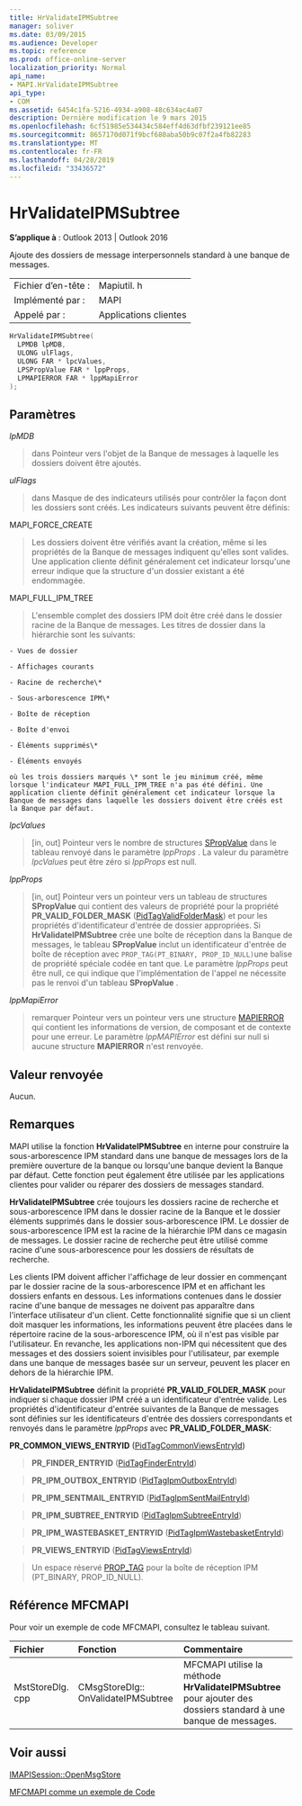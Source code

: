 ```yaml
---
title: HrValidateIPMSubtree
manager: soliver
ms.date: 03/09/2015
ms.audience: Developer
ms.topic: reference
ms.prod: office-online-server
localization_priority: Normal
api_name:
- MAPI.HrValidateIPMSubtree
api_type:
- COM
ms.assetid: 6454c1fa-5216-4934-a908-48c634ac4a07
description: Dernière modification le 9 mars 2015
ms.openlocfilehash: 6cf51985e534434c584eff4d63dfbf239121ee85
ms.sourcegitcommit: 8657170d071f9bcf680aba50b9c07f2a4fb82283
ms.translationtype: MT
ms.contentlocale: fr-FR
ms.lasthandoff: 04/28/2019
ms.locfileid: "33436572"
---
```

# <a name="hrvalidateipmsubtree"></a>HrValidateIPMSubtree

  
  
**S’applique à** : Outlook 2013 | Outlook 2016 
  
Ajoute des dossiers de message interpersonnels standard à une banque de messages. 
  
|||
|:-----|:-----|
|Fichier d’en-tête :  <br/> |Mapiutil. h  <br/> |
|Implémenté par :  <br/> |MAPI  <br/> |
|Appelé par :  <br/> |Applications clientes  <br/> |
   
```cpp
HrValidateIPMSubtree(
  LPMDB lpMDB,
  ULONG ulFlags,
  ULONG FAR * lpcValues,
  LPSPropValue FAR * lppProps,
  LPMAPIERROR FAR * lppMapiError
);
```

## <a name="parameters"></a>Paramètres

 _lpMDB_
  
> dans Pointeur vers l'objet de la Banque de messages à laquelle les dossiers doivent être ajoutés. 
    
 _ulFlags_
  
> dans Masque de des indicateurs utilisés pour contrôler la façon dont les dossiers sont créés. Les indicateurs suivants peuvent être définis:
    
MAPI_FORCE_CREATE 
  
> Les dossiers doivent être vérifiés avant la création, même si les propriétés de la Banque de messages indiquent qu'elles sont valides. Une application cliente définit généralement cet indicateur lorsqu'une erreur indique que la structure d'un dossier existant a été endommagée. 
    
MAPI_FULL_IPM_TREE 
  
> L'ensemble complet des dossiers IPM doit être créé dans le dossier racine de la Banque de messages. Les titres de dossier dans la hiérarchie sont les suivants:
    
    - Vues de dossier
    
    - Affichages courants
    
    - Racine de recherche\*
    
    - Sous-arborescence IPM\*
    
    - Boîte de réception
    
    - Boîte d'envoi
    
    - Éléments supprimés\*
    
    - Éléments envoyés
    
    où les trois dossiers marqués \* sont le jeu minimum créé, même lorsque l'indicateur MAPI_FULL_IPM_TREE n'a pas été défini. Une application cliente définit généralement cet indicateur lorsque la Banque de messages dans laquelle les dossiers doivent être créés est la Banque par défaut.
    
 _lpcValues_
  
> [in, out] Pointeur vers le nombre de structures [SPropValue](spropvalue.md) dans le tableau renvoyé dans le paramètre _lppProps_ . La valeur du paramètre _lpcValues_ peut être zéro si _lppProps_ est null. 
    
 _lppProps_
  
> [in, out] Pointeur vers un pointeur vers un tableau de structures **SPropValue** qui contient des valeurs de propriété pour la propriété **PR_VALID_FOLDER_MASK** ([PidTagValidFolderMask](pidtagvalidfoldermask-canonical-property.md)) et pour les propriétés d'identificateur d'entrée de dossier appropriées. Si **HrValidateIPMSubtree** crée une boîte de réception dans la Banque de messages, le tableau **SPropValue** inclut un identificateur d'entrée de boîte de réception avec `PROP_TAG(PT_BINARY, PROP_ID_NULL)`une balise de propriété spéciale codée en tant que. Le paramètre _lppProps_ peut être null, ce qui indique que l'implémentation de l'appel ne nécessite pas le renvoi d'un tableau **SPropValue** . 
    
 _lppMapiError_
  
> remarquer Pointeur vers un pointeur vers une structure [MAPIERROR](mapierror.md) qui contient les informations de version, de composant et de contexte pour une erreur. Le paramètre _lppMAPIError_ est défini sur null si aucune structure **MAPIERROR** n'est renvoyée. 
    
## <a name="return-value"></a>Valeur renvoyée

Aucun.
  
## <a name="remarks"></a>Remarques

MAPI utilise la fonction **HrValidateIPMSubtree** en interne pour construire la sous-arborescence IPM standard dans une banque de messages lors de la première ouverture de la banque ou lorsqu'une banque devient la Banque par défaut. Cette fonction peut également être utilisée par les applications clientes pour valider ou réparer des dossiers de messages standard. 
  
 **HrValidateIPMSubtree** crée toujours les dossiers racine de recherche et sous-arborescence IPM dans le dossier racine de la Banque et le dossier éléments supprimés dans le dossier sous-arborescence IPM. Le dossier de sous-arborescence IPM est la racine de la hiérarchie IPM dans ce magasin de messages. Le dossier racine de recherche peut être utilisé comme racine d'une sous-arborescence pour les dossiers de résultats de recherche. 
  
Les clients IPM doivent afficher l'affichage de leur dossier en commençant par le dossier racine de la sous-arborescence IPM et en affichant les dossiers enfants en dessous. Les informations contenues dans le dossier racine d'une banque de messages ne doivent pas apparaître dans l'interface utilisateur d'un client. Cette fonctionnalité signifie que si un client doit masquer les informations, les informations peuvent être placées dans le répertoire racine de la sous-arborescence IPM, où il n'est pas visible par l'utilisateur. En revanche, les applications non-IPM qui nécessitent que des messages et des dossiers soient invisibles pour l'utilisateur, par exemple dans une banque de messages basée sur un serveur, peuvent les placer en dehors de la hiérarchie IPM. 
  
 **HrValidateIPMSubtree** définit la propriété **PR_VALID_FOLDER_MASK** pour indiquer si chaque dossier IPM créé a un identificateur d'entrée valide. Les propriétés d'identificateur d'entrée suivantes de la Banque de messages sont définies sur les identificateurs d'entrée des dossiers correspondants et renvoyés dans le paramètre _lppProps_ avec **PR_VALID_FOLDER_MASK**: 
  
 **PR_COMMON_VIEWS_ENTRYID** ([PidTagCommonViewsEntryId](pidtagcommonviewsentryid-canonical-property.md))
  
> **PR_FINDER_ENTRYID** ([PidTagFinderEntryId](pidtagfinderentryid-canonical-property.md))
  
> **PR_IPM_OUTBOX_ENTRYID** ([PidTagIpmOutboxEntryId](pidtagipmoutboxentryid-canonical-property.md))
  
> **PR_IPM_SENTMAIL_ENTRYID** ([PidTagIpmSentMailEntryId](pidtagipmsentmailentryid-canonical-property.md))
  
> **PR_IPM_SUBTREE_ENTRYID** ([PidTagIpmSubtreeEntryId](pidtagipmsubtreeentryid-canonical-property.md))
  
> **PR_IPM_WASTEBASKET_ENTRYID** ([PidTagIpmWastebasketEntryId](pidtagipmwastebasketentryid-canonical-property.md))
  
> **PR_VIEWS_ENTRYID** ([PidTagViewsEntryId](pidtagviewsentryid-canonical-property.md))
  
> Un espace réservé [PROP_TAG](prop_tag.md) pour la boîte de réception IPM (PT_BINARY, PROP_ID_NULL). 
    
## <a name="mfcmapi-reference"></a>Référence MFCMAPI

Pour voir un exemple de code MFCMAPI, consultez le tableau suivant.
  
|**Fichier**|**Fonction**|**Commentaire**|
|:-----|:-----|:-----|
|MstStoreDlg. cpp  <br/> |CMsgStoreDlg:: OnValidateIPMSubtree  <br/> |MFCMAPI utilise la méthode **HrValidateIPMSubtree** pour ajouter des dossiers standard à une banque de messages.  <br/> |
   
## <a name="see-also"></a>Voir aussi



[IMAPISession::OpenMsgStore](imapisession-openmsgstore.md)


[MFCMAPI comme un exemple de Code](mfcmapi-as-a-code-sample.md)

